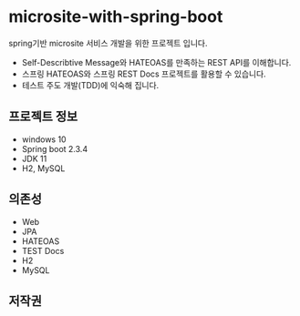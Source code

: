 # microsite-with-spring-boot
spring기반 microsite 서비스 개발을 위한 프로젝트 입니다.

* Self-Describtive Message와 HATEOAS를 만족하는 REST API를 이해합니다.
* 스프링 HATEOAS와 스프링 REST Docs 프로젝트를 활용할 수 있습니다.
* 테스트 주도 개발(TDD)에 익숙해 집니다.

## 프로젝트 정보
* windows 10
* Spring boot 2.3.4
* JDK 11
* H2, MySQL

## 의존성
* Web
* JPA
* HATEOAS
* TEST Docs
* H2
* MySQL

## 저작권

